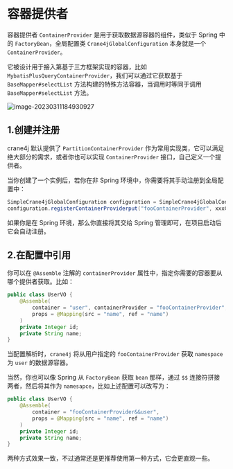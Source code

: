 # 容器提供者

容器提供者 `ContainerProvider` 是用于获取数据源容器的组件，类似于 Spring 中的 `FactoryBean`，全局配置类 `Crane4jGlobalConfiguration` 本身就是一个 `ContainerProvider`。

它被设计用于接入第基于三方框架实现的容器，比如 `MybatisPlusQueryContainerProvider`，我们可以通过它获取基于 `BaseMapper#selectList` 方法构建的特殊方法容器，当调用时等同于调用`BaseMapper#selectList` 方法。

![image-20230311184930927](https://img.xiajibagao.top/image-20230311184930927.png)

## 1.创建并注册

crane4j 默认提供了 `PartitionContainerProvider` 作为常用实现类，它可以满足绝大部分的需求，或者你也可以实现 `ContainerProvider` 接口，自己定义一个提供者。

当你创建了一个实例后，若你在非 Spring 环境中，你需要将其手动注册到全局配置中：

~~~java
SimpleCrane4jGlobalConfiguration configuration = SimpleCrane4jGlobalConfiguration.create();
configuration.registerContainerProviderput("fooContainerProvider", xxxContainerProvider);
~~~

如果你是在 Spring 环境，那么你直接将其交给 Spring 管理即可，在项目启动后它会自动注册。

## 2.在配置中引用

你可以在 `@Assemble` 注解的 `containerProvider` 属性中，指定你需要的容器要从哪个提供者获取。比如：

~~~java
public class UserVO {
    @Assemble(
        container = "user", containerProvider = "fooContainerProvider",
        props = @Mapping(src = "name", ref = "name")
    )
    private Integer id;
    private String name;
}
~~~

当配置解析时，`crane4j` 将从用户指定的 `fooContainerProvider` 获取 `namespace` 为 `user` 的数据源容器。

当然，你也可以像 Spring 从 `FactoryBean` 获取 `bean` 那样，通过 `$$` 连接符拼接两者，然后将其作为 `namesapce`，比如上述配置可以改写为：

~~~java
public class UserVO {
    @Assemble(
        container = "fooContainerProvider&&user",
        props = @Mapping(src = "name", ref = "name")
    )
    private Integer id;
    private String name;
}
~~~

两种方式效果一致，不过通常还是更推荐使用第一种方式，它会更直观一些。